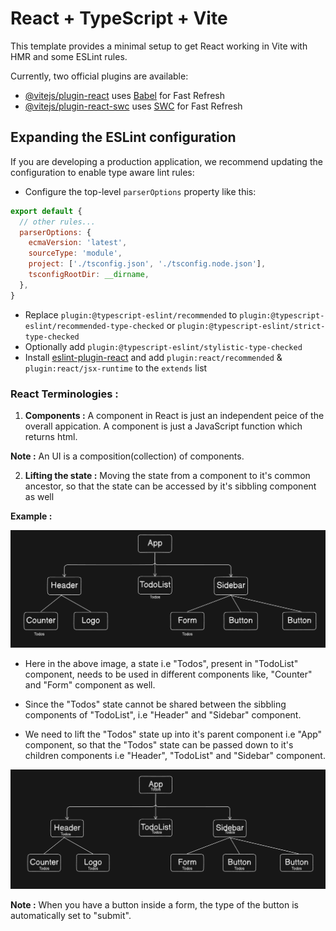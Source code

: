 # React + TypeScript + Vite

This template provides a minimal setup to get React working in Vite with HMR and some ESLint rules.

Currently, two official plugins are available:

- [@vitejs/plugin-react](https://github.com/vitejs/vite-plugin-react/blob/main/packages/plugin-react/README.md) uses [Babel](https://babeljs.io/) for Fast Refresh
- [@vitejs/plugin-react-swc](https://github.com/vitejs/vite-plugin-react-swc) uses [SWC](https://swc.rs/) for Fast Refresh

## Expanding the ESLint configuration

If you are developing a production application, we recommend updating the configuration to enable type aware lint rules:

- Configure the top-level `parserOptions` property like this:

```js
export default {
  // other rules...
  parserOptions: {
    ecmaVersion: 'latest',
    sourceType: 'module',
    project: ['./tsconfig.json', './tsconfig.node.json'],
    tsconfigRootDir: __dirname,
  },
}
```

- Replace `plugin:@typescript-eslint/recommended` to `plugin:@typescript-eslint/recommended-type-checked` or `plugin:@typescript-eslint/strict-type-checked`
- Optionally add `plugin:@typescript-eslint/stylistic-type-checked`
- Install [eslint-plugin-react](https://github.com/jsx-eslint/eslint-plugin-react) and add `plugin:react/recommended` & `plugin:react/jsx-runtime` to the `extends` list

### React Terminologies : 

1. **Components :** A component in React is just an independent peice of the overall appication. A component is just a JavaScript function which returns html.

**Note :** An UI is a composition(collection) of components.

2. **Lifting the state :** Moving the state from a component to it's common ancestor, so that the state can be accessed by it's sibbling component as well

**Example :**

<img src="./assets/Pic-1.png" /> 

- Here in the above image, a state i.e "Todos", present in "TodoList" component, needs to be used in different components like, "Counter" and "Form" component as well.

- Since the "Todos" state cannot be shared between the sibbling components of "TodoList", i.e "Header" and "Sidebar" component.

- We need to lift the "Todos" state up into it's parent component i.e "App" component, so that the "Todos" state can be passed down to it's children components i.e "Header", "TodoList" and "Sidebar" component.

<img src="./assets/Pic-2.png" /> 

**Note :** When you have a button inside a form, the type of the button is automatically set to "submit".